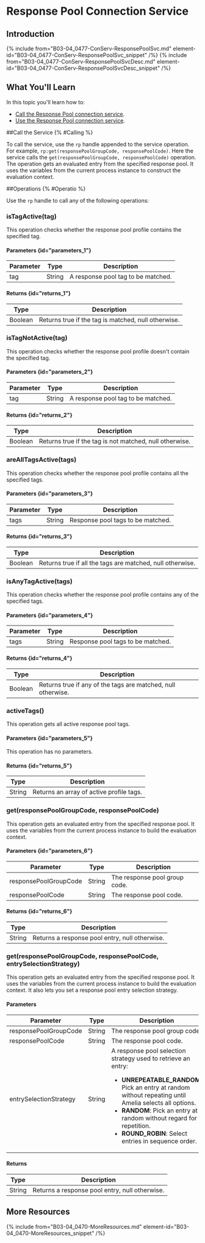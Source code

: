 # Response Pool Connection Service

## Introduction

{% include from="B03-04_0477-ConServ-ResponsePoolSvc.md" element-id="B03-04_0477-ConServ-ResponsePoolSvc_snippet" /%} {% include from="B03-04_0477-ConServ-ResponsePoolSvcDesc.md" element-id="B03-04_0477-ConServ-ResponsePoolSvcDesc_snippet" /%}

## What You'll Learn

In this topic you'll learn how to:

* [Call the Response Pool connection service](#Calling).
* [Use the Response Pool connection service](#Operatio).

##Call the Service {% #Calling %}

To call the service, use the `rp` handle appended to the service operation. For example, `rp:get(responsePoolGroupCode, responsePoolCode)`. Here the service calls the `get(responsePoolGroupCode, responsePoolCode)` operation. The operation gets an evaluated entry from the specified response pool. It uses the variables from the current process instance to construct the evaluation context.

##Operations {% #Operatio %}

Use the `rp` handle to call any of the following operations:

### isTagActive(tag)

This operation checks whether the response pool profile contains the specified tag.

#### Parameters {id="parameters_1"}

| Parameter |  Type  |            Description             |
|-----------|--------|------------------------------------|
| tag       | String | A response pool tag to be matched. |

#### Returns {id="returns_1"}

|  Type   |                     Description                     |
|---------|-----------------------------------------------------|
| Boolean | Returns true if the tag is matched, null otherwise. |

### isTagNotActive(tag)

This operation checks whether the response pool profile doesn't contain the specified tag.

#### Parameters {id="parameters_2"}

| Parameter |  Type  |            Description             |
|-----------|--------|------------------------------------|
| tag       | String | A response pool tag to be matched. |

#### Returns {id="returns_2"}

|  Type   |                       Description                       |
|---------|---------------------------------------------------------|
| Boolean | Returns true if the tag is not matched, null otherwise. |

### areAllTagsActive(tags)

This operation checks whether the response pool profile contains all the specified tags.

#### Parameters {id="parameters_3"}

| Parameter |  Type  |            Description            |
|-----------|--------|-----------------------------------|
| tags      | String | Response pool tags to be matched. |

#### Returns {id="returns_3"}

|  Type   |                        Description                        |
|---------|-----------------------------------------------------------|
| Boolean | Returns true if all the tags are matched, null otherwise. |

### isAnyTagActive(tags)

This operation checks whether the response pool profile contains any of the specified tags.

#### Parameters {id="parameters_4"}

| Parameter |  Type  |            Description            |
|-----------|--------|-----------------------------------|
| tags      | String | Response pool tags to be matched. |

#### Returns {id="returns_4"}

|  Type   |                         Description                          |
|---------|--------------------------------------------------------------|
| Boolean | Returns true if any of the tags are matched, null otherwise. |

### activeTags()

This operation gets all active response pool tags.

#### Parameters {id="parameters_5"}

This operation has no parameters.

#### Returns {id="returns_5"}

|  Type  |               Description                |
|--------|------------------------------------------|
| String | Returns an array of active profile tags. |

### get(responsePoolGroupCode, responsePoolCode)

This operation gets an evaluated entry from the specified response pool. It uses the variables from the current process instance to build the evaluation context.

#### Parameters {id="parameters_6"}

|       Parameter       |  Type  |          Description          |
|-----------------------|--------|-------------------------------|
| responsePoolGroupCode | String | The response pool group code. |
| responsePoolCode      | String | The response pool code.       |

#### Returns {id="returns_6"}

|  Type  |                  Description                   |
|--------|------------------------------------------------|
| String | Returns a response pool entry, null otherwise. |

### get(responsePoolGroupCode, responsePoolCode, entrySelectionStrategy)

This operation gets an evaluated entry from the specified response pool. It uses the variables from the current process instance to build the evaluation context. It also lets you set a response pool entry selection strategy.

#### Parameters

| Parameter              | Type   | Description                                                                                                                                                                                                                                                                                                                                                                             |
|------------------------|--------|-----------------------------------------------------------------------------------------------------------------------------------------------------------------------------------------------------------------------------------------------------------------------------------------------------------------------------------------------------------------------------------------|
| responsePoolGroupCode  | String | The response pool group code.                                                                                                                                                                                                                                                                                                                                                           |
| responsePoolCode       | String | The response pool code.                                                                                                                                                                                                                                                                                                                                                                 |
| entrySelectionStrategy | String | A response pool selection strategy used to retrieve an entry: <ul><li><strong>UNREPEATABLE_RANDOM</strong>: Pick an entry at random without repeating until Amelia selects all options.</li><li><strong>RANDOM</strong>: Pick an entry at random without regard for repetition.</li><li><strong>ROUND_ROBIN</strong>: Select entries in sequence order.</li></ul> |

#### Returns

|  Type  |                  Description                   |
|--------|------------------------------------------------|
| String | Returns a response pool entry, null otherwise. |

## More Resources

{% include from="B03-04_0470-MoreResources.md" element-id="B03-04_0470-MoreResources_snippet" /%}